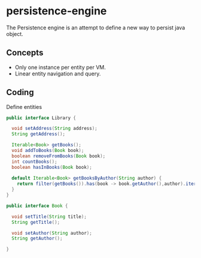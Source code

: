 persistence-engine
==================

The Persistence engine is an attempt to define a new way to persist java object.

## Concepts

- Only one instance per entity per VM.
- Linear entity navigation and query.

## Coding

Define entities

``` java
public interface Library {

  void setAddress(String address);
  String getAddress();

  Iterable<Book> getBooks();
  void addToBooks(Book book);
  boolean removeFromBooks(Book book);
  int countBooks();
  boolean hasInBooks(Book book);
  
  default Iterable<Book> getBooksByAuthor(String author) {
    return filter(getBooks()).has(book -> book.getAuthor(),author).iterable();
  }
}
```

``` java
public interface Book {

  void setTitle(String title);
  String getTitle();

  void setAuthor(String author);
  String getAuthor();

}
```
